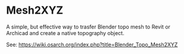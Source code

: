 # Mesh2XYZ

A simple, but effective way to trasfer Blender topo mesh to Revit or Archicad and create a native topography object.

See: https://wiki.osarch.org/index.php?title=Blender_Topo_Mesh2XYZ
